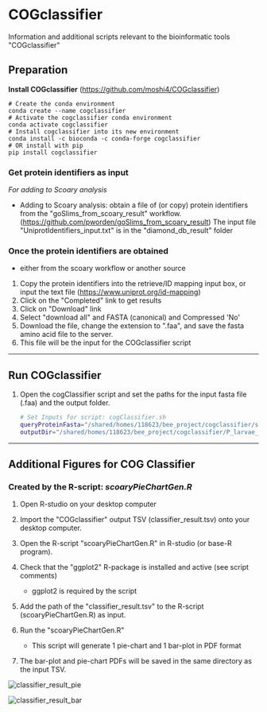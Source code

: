 # COGclassifier
Information and additional scripts relevant to the bioinformatic tools "COGclassifier"

## Preparation
**Install COGclassifier**
(https://github.com/moshi4/COGclassifier)

```
# Create the conda environment
conda create --name cogclassifier
# Activate the cogclassifier conda environment
conda activate cogclassifier
# Install cogclassifier into its new environment
conda install -c bioconda -c conda-forge cogclassifier
# OR install with pip
pip install cogclassifier
```

### Get protein identifiers as input

*For adding to Scoary analysis*

- Adding to Scoary analysis: obtain a file of (or copy) protein identifiers from the "goSlims_from_scoary_result" workflow.
    (https://github.com/pworden/goSlims_from_scoary_result)
    The input file "UniprotIdentifiers_input.txt" is in the "diamond_db_result" folder

### Once the protein identifiers are obtained

 - either from the scoary workflow or another source

1. Copy the protein identifiers into the retrieve/ID mapping input box, or input the text file
    (https://www.uniprot.org/id-mapping)
2. Click on the "Completed" link to get results
3. Click on "Download" link
4. Select "download all" and FASTA (canonical) and Compressed 'No'
5. Download the file, change the extension to ".faa", and save the fasta amino acid file to the server.
6. This file will be the input for the COGclassifier script

***
## Run COGclassifier

1. Open the cogClassifier script and set the paths for the input fasta file (.faa) and the output folder.

    ```Bash
    # Set Inputs for script: cogClassifier.sh
    queryProteinFasta="/shared/homes/118623/bee_project/cogclassifier/scoaryUniprot.faa"
    outputDir="/shared/homes/118623/bee_project/cogclassifier/P_larvae_10-10-23"
    ```

***
## Additional Figures for COG Classifier

### Created by the R-script: ***scoaryPieChartGen.R***

1. Open R-studio on your desktop computer
2. Import the "COGclassifier" output TSV (classifier_result.tsv) onto your desktop computer.
3. Open the R-script "scoaryPieChartGen.R" in R-studio (or base-R program).
4. Check that the "ggplot2" R-package is installed and active (see script comments)

    - ggplot2 is required by the script

5. Add the path of the "classifier_result.tsv" to the R-script (scoaryPieChartGen.R) as input.
6. Run the "scoaryPieChartGen.R"
    - This script will generate 1 pie-chart and 1 bar-plot in PDF format
8. The bar-plot and pie-chart PDFs will be saved in the same directory as the input TSV.

![classifier_result_pie](https://github.com/pworden/COGclassifier/assets/92079307/7ad2c829-5b81-4c88-807c-5660d23ecfa7)


![classifier_result_bar](https://github.com/pworden/COGclassifier/assets/92079307/ef849cb2-3065-4dae-9166-de8301edd53e)
